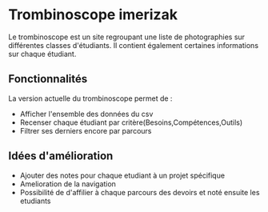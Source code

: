 # Trombinoscope imerizak

Le trombinoscope est un site regroupant une liste de photographies sur différentes classes d'étudiants.
Il contient également certaines informations sur chaque étudiant. 

## Fonctionnalités 

La version actuelle du trombinoscope permet de :
- Afficher l'ensemble des données du csv
- Recenser chaque étudiant par critère(Besoins,Compétences,Outils)
- Filtrer ses derniers encore par parcours

## Idées d'amélioration

- Ajouter des notes pour chaque etudiant à un projet spécifique
- Amelioration de la navigation
- Possibilité de d'affilier à chaque parcours des devoirs et noté ensuite les etudiants
